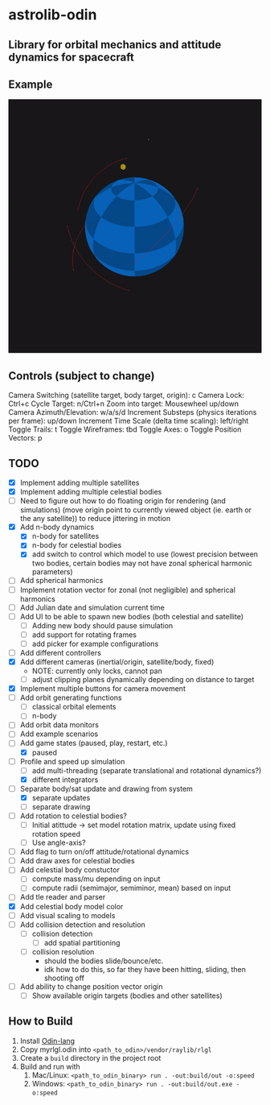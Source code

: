 # astrolib-odin

## Library for orbital mechanics and attitude dynamics for spacecraft

## Example
![Example](assets/example.gif)

## Controls (subject to change)

Camera Switching (satellite target, body target, origin): c
Camera Lock: Ctrl+c
Cycle Target: n/Ctrl+n
Zoom into target: Mousewheel up/down
Camera Azimuth/Elevation: w/a/s/d
Increment Substeps (physics iterations per frame): up/down
Increment Time Scale (delta time scaling): left/right
Toggle Trails: t
Toggle Wireframes: tbd
Toggle Axes: o
Toggle Position Vectors: p

## TODO

- [x] Implement adding multiple satellites
- [x] Implement adding multiple celestial bodies
- [ ] Need to figure out how to do floating origin for rendering (and simulations)
      (move origin point to currently viewed object (ie. earth or the any satellite)) to reduce jittering in motion
- [x] Add n-body dynamics
  - [x] n-body for satellites
  - [x] n-body for celestial bodies
  - [x] add switch to control which model to use (lowest precision between two bodies, certain bodies may not have zonal spherical harmonic parameters)
- [ ] Add spherical harmonics
- [ ] Implement rotation vector for zonal (not negligible) and spherical harmonics
- [ ] Add Julian date and simulation current time
- [ ] Add UI to be able to spawn new bodies (both celestial and satellite)
  - [ ] Adding new body should pause simulation
  - [ ] add support for rotating frames
  - [ ] add picker for example configurations
- [ ] Add different controllers
- [x] Add different cameras (inertial/origin, satellite/body, fixed)
  - NOTE: currently only locks, cannot pan
  - [ ] adjust clipping planes dynamically depending on distance to target
- [x] Implement multiple buttons for camera movement
- [ ] Add orbit generating functions
  - [ ] classical orbital elements
  - [ ] n-body
- [ ] Add orbit data monitors
- [ ] Add example scenarios
- [ ] Add game states (paused, play, restart, etc.)
  - [x] paused
- [ ] Profile and speed up simulation
  - [ ] add multi-threading (separate translational and rotational dynamics?)
  - [x] different integrators
- [ ] Separate body/sat update and drawing from system
  - [x] separate updates
  - [ ] separate drawing
- [ ] Add rotation to celestial bodies?
  - [ ] Initial atittude -> set model rotation matrix, update using fixed rotation speed
  - [ ] Use angle-axis?
- [ ] Add flag to turn on/off attitude/rotational dynamics
- [ ] Add draw axes for celestial bodies
- [ ] Add celestial body constuctor
  - [ ] compute mass/mu depending on input
  - [ ] compute radii (semimajor, semiminor, mean) based on input
- [ ] Add tle reader and parser
- [x] Add celestial body model color
- [ ] Add visual scaling to models
- [ ] Add collision detection and resolution
  - [ ] collision detection
    - [ ] add spatial partitioning
  - [ ] collision resolution
    - should the bodies slide/bounce/etc.
    - idk how to do this, so far they have been hitting, sliding, then shooting off
- [ ] Add ability to change position vector origin
  - [ ] Show available origin targets (bodies and other satellites)

## How to Build

1. Install [Odin-lang](https://odin-lang.org/docs/install/)
2. Copy myrlgl.odin into `<path_to_odin>/vendor/raylib/rlgl`
3. Create a `build` directory in the project root
4. Build and run with
   1. Mac/Linux: `<path_to_odin_binary> run . -out:build/out -o:speed`
   2. Windows: `<path_to_odin_binary> run . -out:build/out.exe -o:speed`
